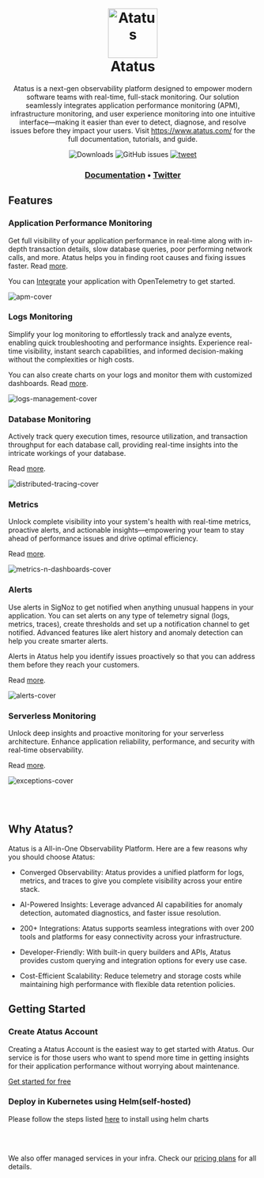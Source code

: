 <h1 align="center" style="border-bottom: none">
    <a href="https://signoz.io" target="_blank">
        <img alt="Atatus" src="https://www.atatus.com/images/logo/atatus-icon.svg" width="100" height="100">
    </a>
    <br>Atatus
</h1>

<p align="center">Atatus is a next-gen observability platform designed to empower modern software teams with real-time, full-stack monitoring. Our solution seamlessly integrates application performance monitoring (APM), infrastructure monitoring, and user experience monitoring into one intuitive interface—making it easier than ever to detect, diagnose, and resolve issues before they impact your users. Visit <a href="https://www.atatus.com/" target="_blank">https://www.atatus.com/</a> for the full documentation, tutorials, and guide.</p>

<p align="center">
    <img alt="Downloads" src="https://img.shields.io/docker/pulls/signoz/query-service?label=Docker Downloads"> </a>
    <img alt="GitHub issues" src="https://img.shields.io/github/issues/signoz/signoz"> </a>
    <a href="https://twitter.com/intent/tweet?text=Monitor%20your%20applications%20and%20troubleshoot%20problems%20with%20SigNoz,%20an%20open-source%20alternative%20to%20DataDog,%20NewRelic.&url=https://signoz.io/&via=SigNozHQ&hashtags=opensource,signoz,observability"> 
        <img alt="tweet" src="https://img.shields.io/twitter/url/http/shields.io.svg?style=social"> </a> 
</p>
  
  
<h3 align="center">
  <a href="https://docs.atatus.com/docs/"><b>Documentation</b></a> &bull;
  <a href="https://x.com/atatusapp"><b>Twitter</b></a>
</h3>

## Features


### Application Performance Monitoring

Get full visibility of your application performance in real-time along with in-depth transaction details, slow database queries, poor performing network calls, and more. Atatus helps you in finding root causes and fixing issues faster. Read [more](https://www.atatus.com/application-monitoring/features).

You can [Integrate](https://docs.atatus.com/docs/integration.html) your application with OpenTelemetry to get started.

![apm-cover](https://www.atatus.com/images/product/apm/pages/apm_dashboard.png)


### Logs Monitoring

Simplify your log monitoring to effortlessly track and analyze events, enabling quick troubleshooting and performance insights. Experience real-time visibility, instant search capabilities, and informed decision-making without the complexities or high costs.

You can also create charts on your logs and monitor them with customized dashboards. Read [more](https://www.atatus.com/logs-monitoring/features).

![logs-management-cover](https://www.atatus.com/images/product/logs/pages/logs_monitoring.webp)


### Database Monitoring

Actively track query execution times, resource utilization, and transaction throughput for each database call, providing real-time insights into the intricate workings of your database.

Read [more](https://www.atatus.com/database-monitoring/feature).

![distributed-tracing-cover](https://www.atatus.com/images/product/database/pages/database-header.webp)



### Metrics

Unlock complete visibility into your system's health with real-time metrics, proactive alerts, and actionable insights—empowering your team to stay ahead of performance issues and drive optimal efficiency.

Read [more](http://atatus.com/metrics/features).

![metrics-n-dashboards-cover](https://www.atatus.com/images/product/metrics/metrics-header.webp)

### Alerts

Use alerts in SigNoz to get notified when anything unusual happens in your application. You can set alerts on any type of telemetry signal (logs, metrics, traces), create thresholds and set up a notification channel to get notified. Advanced features like alert history and anomaly detection can help you create smarter alerts.

Alerts in Atatus help you identify issues proactively so that you can address them before they reach your customers.

Read [more](https://www.atatus.com/integrations).

![alerts-cover](https://www.atatus.com/images/integrations/integrations-hero.svg)

### Serverless Monitoring

Unlock deep insights and proactive monitoring for your serverless architecture. Enhance application reliability, performance, and security with real-time observability.

Read [more](https://www.atatus.com/serverless-monitoring/features).

![exceptions-cover](https://www.atatus.com/images/product/serverless/serverless-header.webp)


<br /><br />

## Why Atatus?

Atatus is a All-in-One Observability Platform. Here are a few reasons why you should choose Atatus:

- Converged Observability: Atatus provides a unified platform for logs, metrics, and traces to give you complete visibility across your entire stack.
  
- AI-Powered Insights: Leverage advanced AI capabilities for anomaly detection, automated diagnostics, and faster issue resolution.

- 200+ Integrations: Atatus supports seamless integrations with over 200 tools and platforms for easy connectivity across your infrastructure.

- Developer-Friendly: With built-in query builders and APIs, Atatus provides custom querying and integration options for every use case.
  
- Cost-Efficient Scalability: Reduce telemetry and storage costs while maintaining high performance with flexible data retention policies.

## Getting Started

### Create Atatus Account

 Creating a Atatus Account is the easiest way to get started with Atatus. Our service is for those users who want to spend more time in getting insights for their application performance without worrying about maintenance. 

[Get started for free](https://www.atatus.com/signup)
  
### Deploy in Kubernetes using Helm(self-hosted)

Please follow the steps listed [here](https://docs.atatus.com/docs/kubernetes-monitoring/installation/helm-chart.html) to install using helm charts

<br /><br />

We also offer managed services in your infra. Check our [pricing plans](https://www.atatus.com/pricing) for all details.


